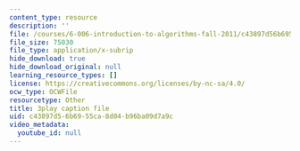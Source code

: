 ```yaml
---
content_type: resource
description: ''
file: /courses/6-006-introduction-to-algorithms-fall-2011/c43897d56b6955ca8d04b96ba09d7a9c_IFrvgSvZA0I.vtt
file_size: 75030
file_type: application/x-subrip
hide_download: true
hide_download_original: null
learning_resource_types: []
license: https://creativecommons.org/licenses/by-nc-sa/4.0/
ocw_type: OCWFile
resourcetype: Other
title: 3play caption file
uid: c43897d5-6b69-55ca-8d04-b96ba09d7a9c
video_metadata:
  youtube_id: null
---
```

